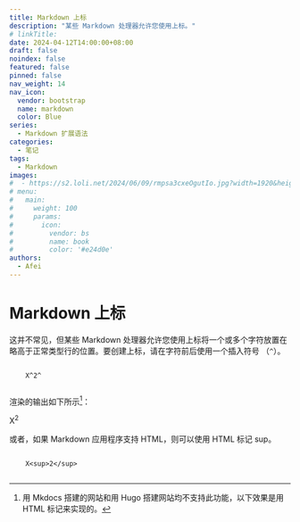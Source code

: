 ```yaml
---
title: Markdown 上标
description: "某些 Markdown 处理器允许您使用上标。"
# linkTitle:
date: 2024-04-12T14:00:00+08:00
draft: false
noindex: false
featured: false
pinned: false
nav_weight: 14
nav_icon:
  vendor: bootstrap
  name: markdown
  color: Blue
series:
  - Markdown 扩展语法
categories:
  - 笔记
tags:
  - Markdown
images:
#  - https://s2.loli.net/2024/06/09/rmpsa3cxeOgutIo.jpg?width=1920&height=1440
# menu:
#   main:
#     weight: 100
#     params:
#       icon:
#         vendor: bs
#         name: book
#         color: '#e24d0e'
authors:
  - Afei
---
```


# Markdown 上标
这并不常见，但某些 Markdown 处理器允许您使用上标将一个或多个字符放置在略高于正常类型行的位置。要创建上标，请在字符前后使用一个插入符号 （`^`）。
```

	X^2^
	
```
渲染的输出如下所示[^1]：
[^1]: 用 Mkdocs 搭建的网站和用 Hugo 搭建网站均不支持此功能，以下效果是用 HTML 标记来实现的。

X<sup>2</sup>

或者，如果 Markdown 应用程序支持 HTML，则可以使用 HTML 标记 sup。
```

	X<sup>2</sup>
	
```

